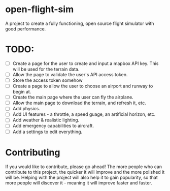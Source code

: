 # open-flight-sim
A project to create a fully functioning, open source flight simulator with good performance.

# TODO:
- [ ] Create a page for the user to create and input a mapbox API key. This will be used for the terrain data.
- [ ] Allow the page to validate the user's API access token.
- [ ] Store the access token somehow
- [ ] Create a page to allow the user to choose an airport and runway to begin at.
- [ ] Create the main page where the user can fly the airplane. 
- [ ] Allow the main page to download the terrain, and refresh it, etc.
- [ ] Add physics.
- [ ] Add UI features - a throttle, a speed guage, an artificial horizon, etc.
- [ ] Add weather & realistic lighting.
- [ ] Add emergency capabilities to aircraft.
- [ ] Add a settings to edit everything.

# Contributing
If you would like to contribute, please go ahead! The more people who can contribute to this project, the quicker it will improve and the more polished it will be. Helping with the project will also help it to gain popularity, so that more people will discover it - meaning it will improve faster and faster.
